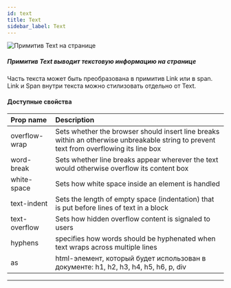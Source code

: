 ```yaml
---
id: text
title: Text
sidebar_label: Text
---
```


![Примитив Text на странице](https://test-upl.quarkly.io/607d3473b99fb9001fcbcc16/images/docs-new-workarea-components-primitives-text.png?v=2021-05-16T08:18:11.646Z)

##### Примитив Text выводит текстовую информацию на странице

Часть текста может быть преобразована в примитив Link или в span. Link и Span внутри текста можно стилизовать отдельно от Text.

#### Доступные свойства

| Prop name     | Description                                                                                                                             |
| :------------ | :-------------------------------------------------------------------------------------------------------------------------------------- |
| overflow-wrap | Sets whether the browser should insert line breaks within an otherwise unbreakable string to prevent text from overflowing its line box |
| word-break    | Sets whether line breaks appear wherever the text would otherwise overflow its content box                                              |
| white-space   | Sets how white space inside an element is handled                                                                                       |
| text-indent   | Sets the length of empty space (indentation) that is put before lines of text in a block                                                |
| text-overflow | Sets how hidden overflow content is signaled to users                                                                                   |
| hyphens       | specifies how words should be hyphenated when text wraps across multiple lines                                                          |
| as            | html-элемент, который будет использован в документе: h1, h2, h3, h4, h5, h6, p, div                                                     |

---
